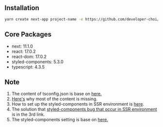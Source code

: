 ## Installation

```bash
yarn create next-app project-name -e https://github.com/developer-choi/next-development-environment
```

## Core Packages
<ul>
<li>next: 11.1.0</li>
<li>react: 17.0.2</li>
<li>react-dom: 17.0.2</li>
<li>styled-components: 5.3.0</li>
<li>typescript: 4.3.5</li>
</ul>

## Note
<ol>
<li>The content of tsconfig.json is base on <a href="https://github.com/developer-choi/react-playground/blob/master/study/setting/my-tsconfig.json">here.</a></li>
<li><a href="https://www.npmjs.com/package/eslint-config-next">Here's</a> why most of the content is missing.</li>
<li>How to set up the styled-components in SSR environment is <a href="https://styled-components.com/docs/advanced#server-side-rendering">here</a>.</li>
<li>The solution that <a href="https://velog.io/@jay/ssr-%EC%82%BD%EC%A7%88%EA%B8%B0-styled-component%EA%B0%80-%EC%9E%98-%EB%A0%8C%EB%8D%94%EB%A7%81%EB%90%98%EC%A7%80-%EC%95%8A%EC%95%84%EC%9A%94">styled-components bug that occur in SSR environment</a> is in the 3rd link.</li>
<li>The styled-components setting is base on <a href="https://github.com/vercel/next.js/tree/master/examples/with-styled-components">here.</a></li>
</ol>
